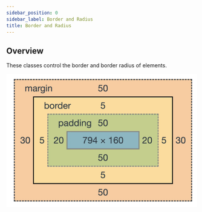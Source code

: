 ```yaml
---
sidebar_position: 0
sidebar_label: Border and Radius
title: Border and Radius
---
```


## Overview

These classes control the border and border radius of elements.

![CSS Box Model](/img/CSS-Box-Model.webp)
